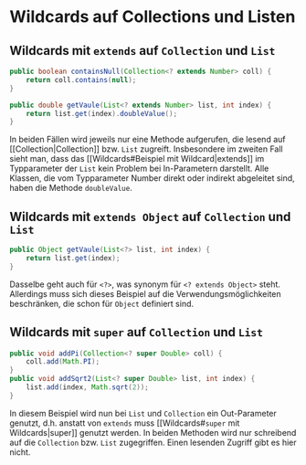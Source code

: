 # Wildcards auf Collections und Listen
## Wildcards mit `extends` auf `Collection` und `List`
```java
public boolean containsNull(Collection<? extends Number> coll) {
	return coll.contains(null);
}

public double getVaule(List<? extends Number> list, int index) {
	return list.get(index).doubleValue();
}
```
In beiden Fällen wird jeweils nur eine Methode aufgerufen, die lesend auf [[Collection|Collection]] bzw. `List` zugreift. Insbesondere im zweiten Fall sieht man, dass das [[Wildcards#Beispiel mit Wildcard|extends]] im Typparameter der `List` kein Problem bei In-Parametern darstellt. Alle Klassen, die vom Typparameter Number direkt oder indirekt abgeleitet sind, haben die Methode `doubleValue`.
## Wildcards mit `extends Object` auf `Collection` und `List`
```java
public Object getVaule(List<?> list, int index) {
	return list.get(index);
}
```
Dasselbe geht auch für `<?>`, was synonym für `<? extends Object>` steht. Allerdings muss sich dieses Beispiel auf die Verwendungsmöglichkeiten beschränken, die schon für `Object` definiert sind.
## Wildcards mit `super` auf `Collection` und `List`
```java
public void addPi(Collection<? super Double> coll) {
	coll.add(Math.PI);
}
public void addSqrt2(List<? super Double> list, int index) {
	list.add(index, Math.sqrt(2));
}
```
In diesem Beispiel wird nun bei `List` und `Collection` ein Out-Parameter genutzt, d.h. anstatt von `extends` muss [[Wildcards#`super` mit Wildcards|super]] genutzt werden. In beiden Methoden wird nur schreibend auf die `Collection` bzw. `List` zugegriffen. Einen lesenden Zugriff gibt es hier nicht.